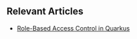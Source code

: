 ## Relevant Articles
- [Role-Based Access Control in Quarkus](https://www.baeldung.com/java-rbac-quarkus)

